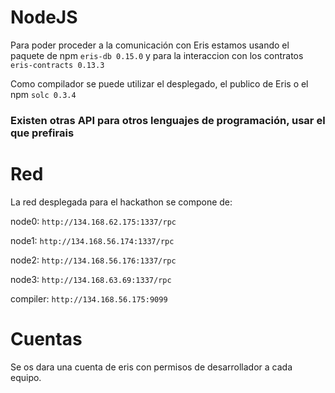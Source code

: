 # NodeJS
Para poder proceder a la comunicación con Eris estamos usando el paquete de npm `eris-db 0.15.0` y para la interaccion con los contratos `eris-contracts 0.13.3`

Como compilador se puede utilizar el desplegado, el publico de Eris o el npm `solc 0.3.4`

### Existen otras API para otros lenguajes de programación, usar el que prefirais

# Red
La red desplegada para el hackathon se compone de:

node0: `http://134.168.62.175:1337/rpc`

node1: `http://134.168.56.174:1337/rpc`

node2: `http://134.168.56.176:1337/rpc`

node3: `http://134.168.63.69:1337/rpc`

compiler: `http://134.168.56.175:9099`

# Cuentas
Se os dara una cuenta de eris con permisos de desarrollador a cada equipo.

